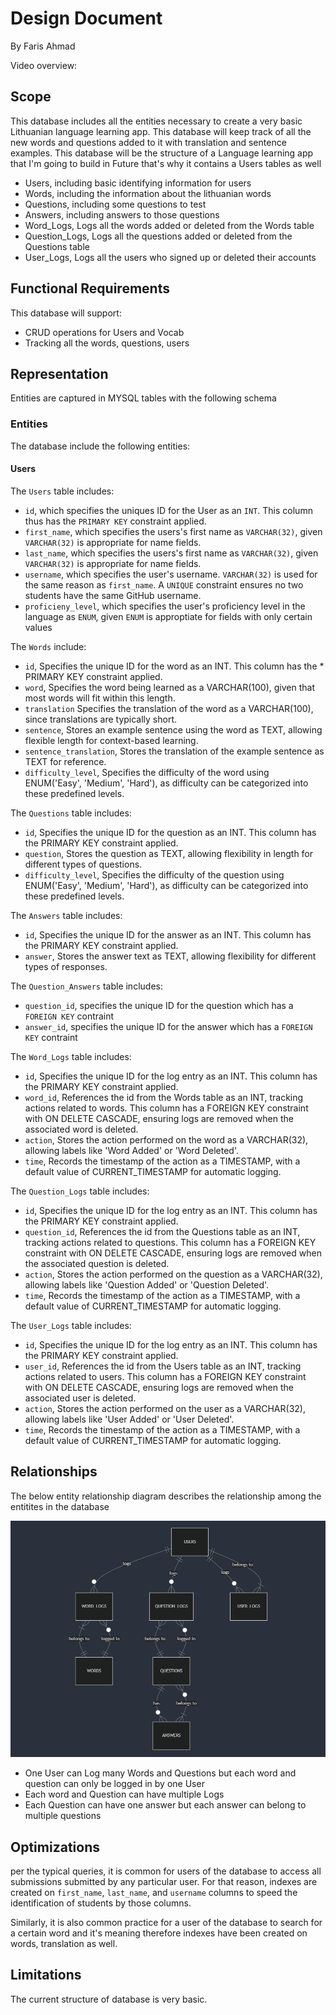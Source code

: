 # Design Document

By Faris Ahmad

Video overview:

## Scope

This database includes all the entities necessary to create a very basic Lithuanian language learning app. This database will keep track of all the new words and questions added to it with translation and sentence examples. This database will be the structure of a Language learning app that I'm going to build in Future that's why it contains a Users tables as well

* Users, including basic identifying information for users
* Words, including the information about the lithuanian words
* Questions, including some questions to test
* Answers, including answers to those questions
* Word_Logs, Logs all the words added or deleted from the Words table
* Question_Logs, Logs all the questions added or deleted from the Questions table
* User_Logs, Logs all the users who signed up or deleted their accounts

## Functional Requirements

This database will support:

* CRUD operations for Users and Vocab
* Tracking all the words, questions, users

## Representation

Entities are captured in MYSQL tables with the following schema

### Entities

The database include the following entities:

#### Users

The `Users` table includes:

* `id`, which specifies the uniques ID for the User as an `INT`. This column thus has the `PRIMARY KEY` constraint applied.
* `first_name`, which specifies the users's first name as `VARCHAR(32)`, given `VARCHAR(32)` is appropriate for name fields.
* `last_name`, which specifies the users's first name as `VARCHAR(32)`, given `VARCHAR(32)` is appropriate for name fields.
* `username`, which specifies the user's username. `VARCHAR(32)` is used for the same reason as `first_name`. A `UNIQUE` constraint ensures no two students have the same GitHub username.
* `proficieny_level`, which specifies the user's proficiency level in the language as `ENUM`, given `ENUM` is approptiate for fields with only certain values

The `Words` include:

* `id`, Specifies the unique ID for the word as an INT. This column has the * PRIMARY KEY constraint applied.
* `word`, Specifies the word being learned as a VARCHAR(100), given that most words will fit within this length.
* `translation` Specifies the translation of the word as a VARCHAR(100), since translations are typically short.
* `sentence`, Stores an example sentence using the word as TEXT, allowing flexible length for context-based learning.
* `sentence_translation`, Stores the translation of the example sentence as TEXT for reference.
* `difficulty_level`, Specifies the difficulty of the word using ENUM('Easy', 'Medium', 'Hard'), as difficulty can be categorized into these predefined levels.

The `Questions` table includes:

* `id`, Specifies the unique ID for the question as an INT. This column has the PRIMARY KEY constraint applied.
* `question`, Stores the question as TEXT, allowing flexibility in length for different types of questions.
* `difficulty_level`, Specifies the difficulty of the question using ENUM('Easy', 'Medium', 'Hard'), as difficulty can be categorized into these predefined levels.

The `Answers` table includes:

* `id`, Specifies the unique ID for the answer as an INT. This column has the PRIMARY KEY constraint applied.
* `answer`, Stores the answer text as TEXT, allowing flexibility for different types of responses.

The `Question_Answers` table includes:
* `question_id`, specifies the unique ID for the question which has a `FOREIGN KEY` contraint
* `answer_id`, specifies the unique ID for the answer which has a `FOREIGN KEY` contraint


The `Word_Logs` table includes:

* `id`, Specifies the unique ID for the log entry as an INT. This column has the PRIMARY KEY constraint applied.
* `word_id`, References the id from the Words table as an INT, tracking actions related to words. This column has a FOREIGN KEY constraint with ON DELETE CASCADE, ensuring logs are removed when the associated word is deleted.
* `action`, Stores the action performed on the word as a VARCHAR(32), allowing labels like 'Word Added' or 'Word Deleted'.
* `time`, Records the timestamp of the action as a TIMESTAMP, with a default value of CURRENT_TIMESTAMP for automatic logging.

The `Question_Logs` table includes:

* `id`, Specifies the unique ID for the log entry as an INT. This column has the PRIMARY KEY constraint applied.
* `question_id`, References the id from the Questions table as an INT, tracking actions related to questions. This column has a FOREIGN KEY constraint with ON DELETE CASCADE, ensuring logs are removed when the associated question is deleted.
* `action`, Stores the action performed on the question as a VARCHAR(32), allowing labels like 'Question Added' or 'Question Deleted'.
* `time`, Records the timestamp of the action as a TIMESTAMP, with a default value of CURRENT_TIMESTAMP for automatic logging.

The `User_Logs` table includes:

* `id`, Specifies the unique ID for the log entry as an INT. This column has the PRIMARY KEY constraint applied.
* `user_id`, References the id from the Users table as an INT, tracking actions related to users. This column has a FOREIGN KEY constraint with ON DELETE CASCADE, ensuring logs are removed when the associated user is deleted.
* `action`, Stores the action performed on the user as a VARCHAR(32), allowing labels like 'User Added' or 'User Deleted'.
* `time`, Records the timestamp of the action as a TIMESTAMP, with a default value of CURRENT_TIMESTAMP for automatic logging.

## Relationships

The below entity relationship diagram describes the relationship among the entitites in the database

![ER Diagram](diagram.png)

* One User can Log many Words and Questions but each word and question can only be logged in by one User
* Each word and Question can have multiple Logs
* Each Question can have one answer but each answer can belong to multiple questions




## Optimizations

per the typical queries, it is common for users of the database to access all submissions submitted by any particular user. For that reason, indexes are created on `first_name`, `last_name`, and `username` columns to speed the identification of students by those columns.

Similarly, it is also common practice for a user of the database to search for a certain word and it's meaning therefore indexes have been created on words, translation as well.

## Limitations

 The current structure of database is very basic.
